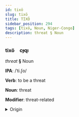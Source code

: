 ```yaml
---
id: tixö
slug: tixö
title: TİXÖ
sidebar_position: 294
tags: [tixö, Noun, Niger-Congo]
description: threat § Noun
---
```


### tixö&emsp;<span kind="abugida">cɟɋı</span>

*threat* **§** Noun

**IPA**: /ˈti.ʃo/

**Verb**: to be a threat

**Noun**: threat

**Modifier**: threat-related

<details>
    <summary>Origin</summary>
    Swahili tisho /'ti.ʃo/<br/>
    <em>Niger-Congo Language Family</em>
</details>
